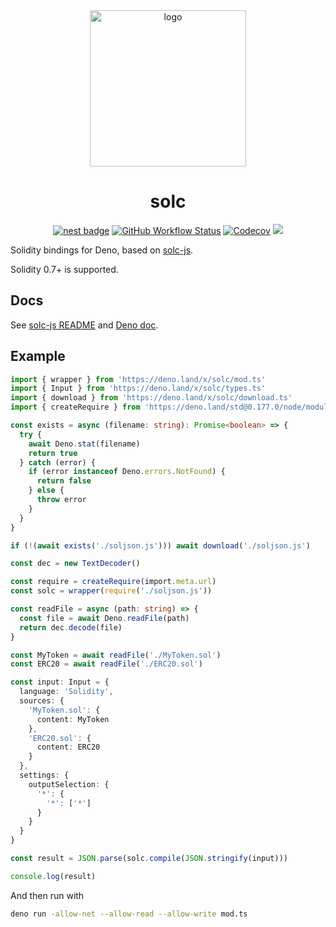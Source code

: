 <div align="center">

<img alt="logo" height="250px" src="https://bafkreicd4u5jhqcnhztqhi3dkvefx3ccooimkqca33ipjo4njyzfus5nfu.ipfs.dweb.link" />

# solc

[![nest badge][nest-badge]](https://nest.land/package/solc) [![GitHub Workflow Status][gh-actions-img]][github-actions] [![Codecov][cov-badge-url]][cov-url] [![][code-quality-img]][code-quality]

</div>

Solidity bindings for Deno, based on [solc-js](https://github.com/ethereum/solc-js).

Solidity 0.7+ is supported.

## Docs

See [solc-js README](https://github.com/ethereum/solc-js#readme) and [Deno doc](https://deno.land/x/solc/mod.ts).

## Example

```ts
import { wrapper } from 'https://deno.land/x/solc/mod.ts'
import { Input } from 'https://deno.land/x/solc/types.ts'
import { download } from 'https://deno.land/x/solc/download.ts'
import { createRequire } from 'https://deno.land/std@0.177.0/node/module.ts'

const exists = async (filename: string): Promise<boolean> => {
  try {
    await Deno.stat(filename)
    return true
  } catch (error) {
    if (error instanceof Deno.errors.NotFound) {
      return false
    } else {
      throw error
    }
  }
}

if (!(await exists('./soljson.js'))) await download('./soljson.js')

const dec = new TextDecoder()

const require = createRequire(import.meta.url)
const solc = wrapper(require('./soljson.js'))

const readFile = async (path: string) => {
  const file = await Deno.readFile(path)
  return dec.decode(file)
}

const MyToken = await readFile('./MyToken.sol')
const ERC20 = await readFile('./ERC20.sol')

const input: Input = {
  language: 'Solidity',
  sources: {
    'MyToken.sol': {
      content: MyToken
    },
    'ERC20.sol': {
      content: ERC20
    }
  },
  settings: {
    outputSelection: {
      '*': {
        '*': ['*']
      }
    }
  }
}

const result = JSON.parse(solc.compile(JSON.stringify(input)))

console.log(result)
```

And then run with

```sh
deno run -allow-net --allow-read --allow-write mod.ts
```

[code-quality-img]: https://img.shields.io/codefactor/grade/github/deno-web3/solc?style=for-the-badge&color=626890&
[code-quality]: https://www.codefactor.io/repository/github/deno-web3/solc
[nest-badge]: https://img.shields.io/badge/publushed%20on-nest.land-626890?style=for-the-badge
[cov-badge-url]: https://img.shields.io/coveralls/github/deno-web3/solc?style=for-the-badge&color=626890&
[cov-url]: https://coveralls.io/github/deno-web3/solc
[github-actions]: https://github.com/tinyhttp/deno-web3/solc
[gh-actions-img]: https://img.shields.io/github/actions/workflow/status/deno-web3/solc/main.yml?branch=master&style=for-the-badge&color=626890&label=&logo=github
